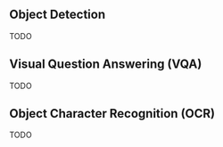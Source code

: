 ## Object Detection

TODO

## Visual Question Answering (VQA)

TODO

## Object Character Recognition (OCR)

TODO